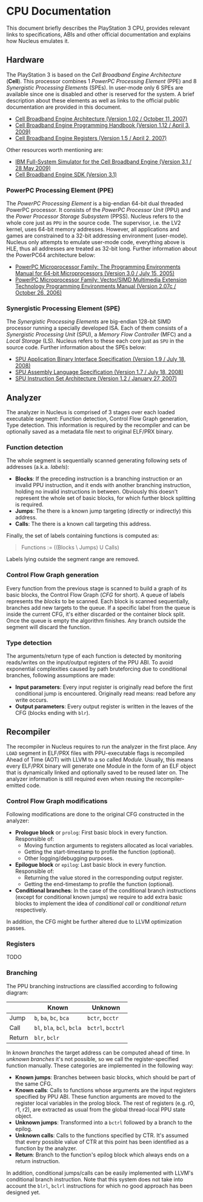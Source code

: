 # CPU Documentation

This document briefly describes the PlayStation 3 CPU, provides relevant links to specifications, ABIs and other official documentation and explains how Nucleus emulates it.

## Hardware
The PlayStation 3 is based on the *Cell Broadband Engine Architecture* (**Cell**). This processor combines 1 *PowerPC Processing Element* (PPE) and 8 *Synergistic Processing Elements* (SPEs). In user-mode only 6 SPEs are available since one is disabled and other is reserved for the system. A brief description about these elements as well as links to the official public documentation are provided in this document.

* [Cell Broadband Engine Architecture (Version 1.02 / October 11, 2007)](https://www-01.ibm.com/chips/techlib/techlib.nsf/techdocs/1AEEE1270EA2776387257060006E61BA/$file/CBEA_v1.02_11Oct2007_pub.pdf)
* [Cell Broadband Engine Programming Handbook (Version 1.12 / April 3, 2009)](https://www-01.ibm.com/chips/techlib/techlib.nsf/techdocs/7A77CCDF14FE70D5852575CA0074E8ED/$file/CellBE_Handbook_v1.12_3Apr09_pub.pdf)
* [Cell Broadband Engine Registers (Version 1.5 / April 2, 2007)](http://cell.scei.co.jp/pdf/CBE_Public_Registers_v15.pdf)

Other resources worth mentioning are:

* [IBM Full-System Simulator for the Cell Broadband Engine (Version 3.1 / 28 May 2009)](http://www.ibm.com/developerworks/)
* [Cell Broadband Engine SDK (Version 3.1)](http://www.ps3devwiki.com/ps3/Cell_Programming_IBM)

### PowerPC Processing Element (PPE)
The *PowerPC Processing Element* is a big-endian 64-bit dual threaded PowerPC processor. It consists of the *PowerPC Processor Unit* (PPU) and the *Power Processor Storage Subsystem* (PPSS). Nucleus refers to the whole core just as `PPU` in the source code. The supervisor, i.e. the LV2 kernel, uses 64-bit memory addresses. However, all applications and games are constrained to a 32-bit addressing environment (user-mode). Nucleus only attempts to emulate user-mode code, everything above is HLE, thus all addresses are treated as 32-bit long. Further information about the PowerPC64 architecture below:

* [PowerPC Microprocessor Family: The Programming Environments Manual for 64-bit Microprocessors (Version 3.0 / July 15, 2005)](https://www-01.ibm.com/chips/techlib/techlib.nsf/techdocs/F7E732FF811F783187256FDD004D3797/$file/pem_64bit_v3.0.2005jul15.pdf)
* [PowerPC Microprocessor Family: Vector/SIMD Multimedia Extension Technology Programming Environments Manual (Version 2.07c / October 26, 2006)](https://www-01.ibm.com/chips/techlib/techlib.nsf/techdocs/C40E4C6133B31EE8872570B500791108/$file/vector_simd_pem_v_2.07c_26Oct2006_cell.pdf)

### Synergistic Processing Element (SPE)
The *Synergistic Processing Elements* are big-endian 128-bit SIMD processor running a specially developed ISA. Each of them consists of a *Synergistic Processing Unit* (SPU), a *Memory Flow Controller* (MFC) and a *Local Storage* (LS). Nucleus refers to these each core just as `SPU` in the source code. Further information about the SPEs below:

* [SPU Application Binary Interface Specification (Version 1.9 / July 18, 2008)](https://www-01.ibm.com/chips/techlib/techlib.nsf/techdocs/02E544E65760B0BF87257060006F8F20/$file/SPU_ABI-Specification_1.9.pdf)
* [SPU Assembly Language Specification (Version 1.7 / July 18, 2008)](https://www-01.ibm.com/chips/techlib/techlib.nsf/techdocs/EFA2B196893B550787257060006FC9FB/$file/SPU_Assembly_Language_Specification_1.7.pdf)
* [SPU Instruction Set Architecture (Version 1.2 / January 27, 2007)](http://cell.scei.co.jp/pdf/SPU_ISA_v12.pdf)


## Analyzer
The analyzer in Nucleus is comprised of 3 stages over each loaded executable segment: Function detection, Control Flow Graph generation, Type detection. This information is required by the recompiler and can be optionally saved as a metadata file next to original ELF/PRX binary.

### Function detection
The whole segment is sequentially scanned generating following sets of addresses (a.k.a. *labels*):

* __Blocks__: If the preceding instruction is a branching instruction or an invalid PPU instruction, and it ends with another branching instruction, holding no invalid instructions in between. Obviously this doesn't represent the whole set of basic blocks, for which further block splitting is required.
* __Jumps__: The there is a known jump targeting (directly or indirectly) this address.
* __Calls__: The there is a known call targeting this address.

Finally, the set of labels containing functions is computed as:

> Functions := ((Blocks \ Jumps) U Calls)

Labels lying outside the segment range are removed.

### Control Flow Graph generation
Every function from the previous stage is scanned to build a graph of its basic blocks, the Control Flow Graph (*CFG* for short). A queue of labels represents the *blocks* to be scanned. Each block is scanned sequentially, branches add new targets to the queue. If a specific label from the queue is inside the current CFG, it's either discarded or the container block split. Once the queue is empty the algorithm finishes. Any branch outside the segment will discard the function.

### Type detection
The arguments/return type of each function is detected by monitoring reads/writes on the input/output registers of the PPU ABI. To avoid exponential complexities caused by path bruteforcing due to conditional branches, following assumptions are made:

* __Input parameters__: Every input register is originally read before the first conditional jump is encountered. Originally read means: read before any write occurs.
* __Output parameters__: Every output register is written in the leaves of the CFG (blocks ending with `blr`).


## Recompiler
The recompiler in Nucleus requires to run the analyzer in the first place. Any `LOAD` segment in ELF/PRX files with PPU-executable flags is recompiled Ahead of Time (AOT) with LLVM to a so called *Module*. Usually, this means every ELF/PRX binary will generate one Module in the form of an ELF object that is dynamically linked and optionally saved to be reused later on. The analyzer information is still required even when reusing the recompiler-emitted code.

### Control Flow Graph modifications
Following modifications are done to the original CFG constructed in the analyzer:

* __Prologue block__ or `prolog`: First basic block in every function. Responsible of:
    - Moving function arguments to registers allocated as local variables.
    - Getting the start-timestamp to profile the function (optional).
    - Other logging/debugging purposes.
* __Epilogue block__ or `epilog`: Last basic block in every function. Responsible of:
    - Returning the value stored in the corresponding output register.
    - Getting the end-timestamp to profile the function (optional).
* __Conditional branches__: In the case of the conditional branch instructions (except for conditional known jumps) we require to add extra basic blocks to implement the idea of *conditional call* or *conditional return* respectively.

In addition, the CFG might be further altered due to LLVM optimization passes.

### Registers
TODO

### Branching
The PPU branching instructions are classified according to following diagram:

|        | Known                      | Unknown           |
|--------|----------------------------|-------------------|
| Jump   | `b`, `ba`, `bc`, `bca`     | `bctr`, `bcctr`   |
| Call   | `bl`, `bla`, `bcl`, `bcla` | `bctrl`, `bcctrl` |
| Return | `blr`, `bclr`              |                   |

In *known branches* the target address can be computed ahead of time. In *unknown branches* it's not possible, so we call the register-specified function manually. These categories are implemented in the following way:

* __Known jumps__: Branches between basic blocks, which should be part of the same CFG.
* __Known calls__: Calls to functions whose arguments are the input registers specified by PPU ABI. These function arguments are moved to the register local variables in the prolog block. The rest of registers (e.g. r0, r1, r2), are extracted as usual from the global thread-local PPU state object.
* __Unknown jumps__: Transformed into a `bctrl` followed by a branch to the epilog.
* __Unknown calls__: Calls to the functions specified by CTR. It's assumed that every possible value of CTR at this point has been identified as a function by the analyzer.
* __Return__: Branch to the function's epilog block which always ends on a return instruction.

In addition, conditional jumps/calls can be easily implemented with LLVM's conditional branch instruction. Note that this system does not take into account the `blrl`, `bclrl` instructions for which no good approach has been designed yet.
